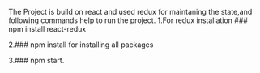 
The Project is build on react and used redux for maintaning the state,and following commands help to run the project.
1.For redux installation ### npm install react-redux

2.### npm install for installing all packages

3.### npm start.



